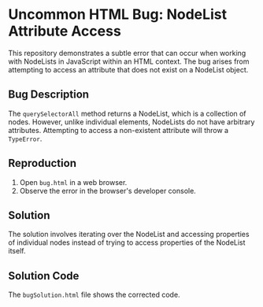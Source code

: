 # Uncommon HTML Bug: NodeList Attribute Access

This repository demonstrates a subtle error that can occur when working with NodeLists in JavaScript within an HTML context. The bug arises from attempting to access an attribute that does not exist on a NodeList object.

## Bug Description
The `querySelectorAll` method returns a NodeList, which is a collection of nodes.  However, unlike individual elements, NodeLists do not have arbitrary attributes.  Attempting to access a non-existent attribute will throw a `TypeError`.

## Reproduction
1. Open `bug.html` in a web browser.
2. Observe the error in the browser's developer console.

## Solution
The solution involves iterating over the NodeList and accessing properties of individual nodes instead of trying to access properties of the NodeList itself.

## Solution Code
The `bugSolution.html` file shows the corrected code.